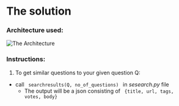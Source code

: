 # The solution

### Architecture used:
![The Architecture](https://github.com/BhaviD/SE_Project/blob/ML/arch_design/ML_Module.jpg)

### Instructions:
1. To get similar questions to your given question Q:
  * call <code> searchresults(Q, no_of_questions) </code> in *sesearch.py* file
    * The output will be a json consisting of <code> {title, url, tags, votes, body} </code> 
